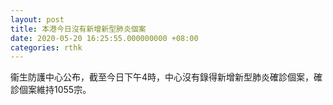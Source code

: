 ```yaml
---
layout: post
title: 本港今日沒有新增新型肺炎個案
date: 2020-05-20 16:25:55.000000000 +08:00
categories: rthk
---
```


衞生防護中心公布，截至今日下午4時，中心沒有錄得新增新型肺炎確診個案，確診個案維持1055宗。
